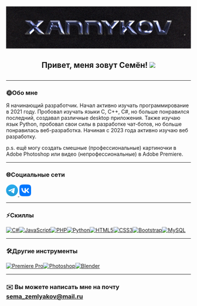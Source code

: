 ![Header](https://github.com/xannykov/xannykov/blob/main/assets/Header.jpg)



<div align="center">
    <h2>Привет, меня зовут Семён!
    <img src="https://user-images.githubusercontent.com/18350557/176309783-0785949b-9127-417c-8b55-ab5a4333674e.gif" style="width:30px;"/>
</div>

##
___

### 🌞Обо мне
Я начинающий разработчик. Начал активно изучать программирование в 2021 году. Пробовал изучать языки С, C++, C#, но больше понравился последний, создавал различные desktop приложения. Также изучаю язык Python, пробовал свои силы в разработке чат-ботов, но больше понравилась веб-разработка. Начиная с 2023 года активно изучаю веб разработку.

p.s. ещё могу создать смешные (профессиональные) картиночки в Adobe Photoshop или видео (непрофессиональные) в Adobe Premiere.

___

### 🌐Социальные сети
<p align="left"> <a href="https://t.me/xannykov" target="_blank" rel="noreferrer"> <picture> <source media="(prefers-color-scheme: dark)" srcset="https://github.com/xannykov/xannykov/blob/main/assets/LogoTg.png" /> <source media="(prefers-color-scheme: light)" srcset="https://github.com/xannykov/xannykov/blob/main/assets/LogoTg.png" /> <img src="https://github.com/xannykov/xannykov/blob/main/assets/LogoTg.png" width="32" height="32" /> </picture> </a> <a href="https://vk.com/xannykov" target="_blank" rel="noreferrer"> <picture> <source media="(prefers-color-scheme: dark)" srcset="https://github.com/xannykov/xannykov/blob/main/assets/VK%20Logo.png" /> <source media="(prefers-color-scheme: light)" srcset="https://github.com/xannykov/xannykov/blob/main/assets/VK%20Logo.png" /> <img src="https://github.com/xannykov/xannykov/blob/main/assets/VK%20Logo.png" width="32" height="32" /> </picture> </a></p>

___

### ⚡Скиллы

<p align="left">
<a href="https://docs.microsoft.com/en-us/dotnet/csharp/" target="_blank" rel="noreferrer"><img src="https://raw.githubusercontent.com/danielcranney/readme-generator/main/public/icons/skills/csharp-colored.svg" width="36" height="36" alt="C#" /></a><a href="https://developer.mozilla.org/en-US/docs/Web/JavaScript" target="_blank" rel="noreferrer"><img src="https://raw.githubusercontent.com/danielcranney/readme-generator/main/public/icons/skills/javascript-colored.svg" width="36" height="36" alt="JavaScript" /></a><a href="https://www.php.net/" target="_blank" rel="noreferrer"><img src="https://raw.githubusercontent.com/danielcranney/readme-generator/main/public/icons/skills/php-colored.svg" width="36" height="36" alt="PHP" /></a><a href="https://www.python.org/" target="_blank" rel="noreferrer"><img src="https://raw.githubusercontent.com/danielcranney/readme-generator/main/public/icons/skills/python-colored.svg" width="36" height="36" alt="Python" /></a><a href="https://developer.mozilla.org/en-US/docs/Glossary/HTML5" target="_blank" rel="noreferrer"><img src="https://raw.githubusercontent.com/danielcranney/readme-generator/main/public/icons/skills/html5-colored.svg" width="36" height="36" alt="HTML5" /></a><a href="https://www.w3.org/TR/CSS/#css" target="_blank" rel="noreferrer"><img src="https://raw.githubusercontent.com/danielcranney/readme-generator/main/public/icons/skills/css3-colored.svg" width="36" height="36" alt="CSS3" /></a><a href="https://getbootstrap.com/" target="_blank" rel="noreferrer"><img src="https://raw.githubusercontent.com/danielcranney/readme-generator/main/public/icons/skills/bootstrap-colored.svg" width="36" height="36" alt="Bootstrap" /></a><a href="https://www.mysql.com/" target="_blank" rel="noreferrer"><img src="https://raw.githubusercontent.com/danielcranney/readme-generator/main/public/icons/skills/mysql-colored.svg" width="36" height="36" alt="MySQL" /></a>
</p>

___

### 🛠️Другие инструменты

<p align="left">
<a href="https://www.adobe.com/uk/products/premiere.html" target="_blank" rel="noreferrer"><img src="https://raw.githubusercontent.com/danielcranney/readme-generator/main/public/icons/skills/premierepro-colored.svg" width="36" height="36" alt="Premiere Pro" /></a><a href="https://www.adobe.com/uk/products/photoshop.html" target="_blank" rel="noreferrer"><img src="https://raw.githubusercontent.com/danielcranney/readme-generator/main/public/icons/skills/photoshop-colored.svg" width="36" height="36" alt="Photoshop" /></a><a href="https://www.blender.org/" target="_blank" rel="noreferrer"><img src="https://raw.githubusercontent.com/danielcranney/readme-generator/main/public/icons/skills/blender-colored.svg" width="36" height="36" alt="Blender" /></a>
</p>

___

 ### ✉️  Вы можете написать мне на почту [sema\_zemlyakov@mail.ru](mailto:sema_zemlyakov@mail.ru)